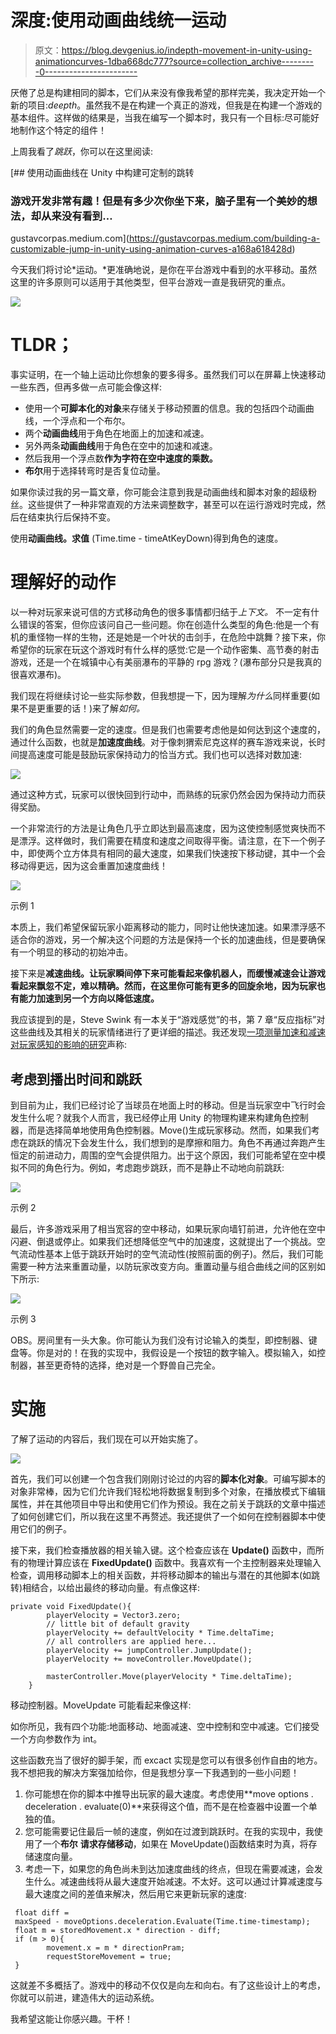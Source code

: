 # 深度:使用动画曲线统一运动

> 原文：<https://blog.devgenius.io/indepth-movement-in-unity-using-animationcurves-1dba668dc777?source=collection_archive---------0----------------------->

厌倦了总是构建相同的脚本，它们从来没有像我希望的那样完美，我决定开始一个新的项目:*deepth*。虽然我不是在构建一个真正的游戏，但我是在构建一个游戏的基本组件。这样做的结果是，当我在编写一个脚本时，我只有一个目标:尽可能好地制作这个特定的组件！

上周我看了*跳跃*，你可以在这里阅读:

[](https://gustavcorpas.medium.com/building-a-customizable-jump-in-unity-using-animation-curves-a168a618428d) [## 使用动画曲线在 Unity 中构建可定制的跳转

### 游戏开发非常有趣！但是有多少次你坐下来，脑子里有一个美妙的想法，却从来没有看到…

gustavcorpas.medium.com](https://gustavcorpas.medium.com/building-a-customizable-jump-in-unity-using-animation-curves-a168a618428d) 

今天我们将讨论*运动。*更准确地说，是你在平台游戏中看到的水平移动。虽然这里的许多原则可以适用于其他类型，但平台游戏一直是我研究的重点。

![](img/69180f21d8e370dfbe71c159808e0455.png)

# TLDR；

事实证明，在一个轴上运动比你想象的要多得多。虽然我们可以在屏幕上快速移动一些东西，但再多做一点可能会像这样:

*   使用一个**可脚本化的对象**来存储关于移动预置的信息。我的包括四个动画曲线，一个浮点和一个布尔。
*   两个**动画曲线**用于角色在地面上的加速和减速。
*   另外两条**动画曲线**用于角色在空中的加速和减速。
*   然后我用一个浮点数**作为字符在空中速度的乘数。**
*   **布尔**用于选择转弯时是否复位动量。

如果你读过我的另一篇文章，你可能会注意到我是动画曲线和脚本对象的超级粉丝。这些提供了一种非常直观的方法来调整数字，甚至可以在运行游戏时完成，然后在结束执行后保持不变。

使用**动画曲线。求值** (Time.time - timeAtKeyDown)得到角色的速度。

# 理解好的动作

以一种对玩家来说可信的方式移动角色的很多事情都归结于*上下文。* 不一定有什么错误的答案，但你应该问自己一些问题。你在创造什么类型的角色:他是一个有机的重怪物一样的生物，还是她是一个叶状的击剑手，在危险中跳舞？接下来，你希望你的玩家在玩这个游戏时有什么样的感觉:它是一个动作密集、高节奏的射击游戏，还是一个在城镇中心有美丽瀑布的平静的 rpg 游戏？(瀑布部分只是我真的很喜欢瀑布)。

我们现在将继续讨论一些实际参数，但我想提一下，因为理解*为什么*同样重要(如果不是更重要的话！)来了解*如何。*

我们的角色显然需要一定的速度。但是我们也需要考虑他是如何达到这个速度的，通过什么函数，也就是**加速度曲线**。对于像刺猬索尼克这样的赛车游戏来说，长时间提高速度可能是鼓励玩家保持动力的恰当方式。我们也可以选择对数加速:

![](img/f6c06e86858d9893cec059e9c85a3cb8.png)

通过这种方式，玩家可以很快回到行动中，而熟练的玩家仍然会因为保持动力而获得奖励。

一个非常流行的方法是让角色几乎立即达到最高速度，因为这使控制感觉爽快而不是漂浮。这样做时，我们需要在精度和速度之间取得平衡。请注意，在下一个例子中，即使两个立方体具有相同的最大速度，如果我们快速按下移动键，其中一个会移动得更远，因为这会重置加速度曲线！

![](img/64f1009c96d29b0ae8bef75a8ff4687e.png)

示例 1

本质上，我们希望保留玩家小距离移动的能力，同时让他快速加速。如果漂浮感不适合你的游戏，另一个解决这个问题的方法是保持一个长的加速曲线，但是要确保有一个明显的移动的初始冲击。

接下来是**减速曲线。让玩家瞬间停下来可能看起来像机器人，而缓慢减速会让游戏看起来飘忽不定，难以精确。然而，在这里你可能有更多的回旋余地，因为玩家也有能力加速到另一个方向以降低速度。**

我应该提到的是，Steve Swink 有一本关于“游戏感觉”的书，第 7 章“反应指标”对这些曲线及其相关的玩家情绪进行了更详细的描述。我还发现[一项测量加速和减速对玩家感知的影响的研究](https://www.youtube.com/watch?v=S-EmAitPYg8)声称:

## 考虑到播出时间和跳跃

到目前为止，我们已经讨论了当球员在地面上时的移动。但是当玩家空中飞行时会发生什么呢？就我个人而言，我已经停止用 Unity 的物理构建来构建角色控制器，而是选择简单地使用角色控制器。Move()生成玩家移动。然而，如果我们考虑在跳跃的情况下会发生什么，我们想到的是摩擦和阻力。角色不再通过奔跑产生恒定的前进动力，周围的空气会提供阻力。出于这个原因，我们可能希望在空中模拟不同的角色行为。例如，考虑跑步跳跃，而不是静止不动地向前跳跃:

![](img/f89174f7da349118b8759396a6c263cf.png)

示例 2

最后，许多游戏采用了相当宽容的空中移动，如果玩家向墙钉前进，允许他在空中闪避、倒退或停止。如果我们还想降低空气中的加速度，这就提出了一个挑战。空气流动性基本上低于跳跃开始时的空气流动性(按照前面的例子)。然后，我们可能需要一种方法来重置动量，以防玩家改变方向。重置动量与组合曲线之间的区别如下所示:

![](img/400103c05d04a87ea3754e1f8b39b04d.png)

示例 3

OBS。房间里有一头大象。你可能认为我们没有讨论输入的类型，即控制器、键盘等。你是对的！在我的实现中，我假设是一个按钮的数字输入。模拟输入，如控制器，甚至更奇特的选择，绝对是一个野兽自己完全。

# 实施

了解了运动的内容后，我们现在可以开始实施了。

![](img/f7f3187ad600bdd145c4094d1ed7ea56.png)

首先，我们可以创建一个包含我们刚刚讨论过的内容的**脚本化对象**。可编写脚本的对象非常棒，因为它们允许我们轻松地将数据复制到多个对象，在播放模式下编辑属性，并在其他项目中导出和使用它们作为预设。我在之前关于跳跃的文章中描述了如何创建它们，所以我在这里不再赘述。我还提供了一个如何在控制器脚本中使用它们的例子。

接下来，我们检查播放器的相关输入键。这个检查应该在 **Update()** 函数中，而所有的物理计算应该在 **FixedUpdate()** 函数中。我喜欢有一个主控制器来处理输入检查，调用移动脚本上的相关函数，并将移动脚本的输出与潜在的其他脚本(如跳转)相结合，以给出最终的移动向量。有点像这样:

```
private void FixedUpdate(){
        playerVelocity = Vector3.zero;
        // little bit of default gravity
        playerVelocity += defaultVelocity * Time.deltaTime;
        // all controllers are applied here...
        playerVelocity += jumpController.JumpUpdate();
        playerVelocity += moveController.MoveUpdate();

        masterController.Move(playerVelocity * Time.deltaTime);
    }
```

移动控制器。MoveUpdate 可能看起来像这样:

如你所见，我有四个功能:地面移动、地面减速、空中控制和空中减速。它们接受一个方向参数作为 int。

这些函数充当了很好的脚手架，而 excact 实现是您可以有很多创作自由的地方。我不想把我的解决方案强加给你，但是我想分享一下我遇到的一些小问题！

1.  你可能想在你的脚本中推导出玩家的最大速度。考虑使用**move options . deceleration . evaluate(0)**来获得这个值，而不是在检查器中设置一个单独的值。
2.  您可能需要记住最后一帧的速度，例如在过渡到跳跃时。在我的实现中，我使用了一个**布尔** **请求存储移动**，如果在 MoveUpdate()函数结束时为真，将存储速度向量。
3.  考虑一下，如果您的角色尚未到达加速度曲线的终点，但现在需要减速，会发生什么。减速曲线将从最大速度开始减速。不太好。这可以通过计算减速度与最大速度之间的差值来解决，然后用它来更新玩家的速度:

```
 float diff = 
 maxSpeed - moveOptions.deceleration.Evaluate(Time.time-timestamp);
 float m = storedMovement.x * direction - diff;
 if (m > 0){
        movement.x = m * directionPram;
        requestStoreMovement = true;
 }
```

这就差不多概括了。游戏中的移动不仅仅是向左和向右。有了这些设计上的考虑，你就可以前进，建造伟大的运动系统。

我希望这能让你感兴趣。干杯！